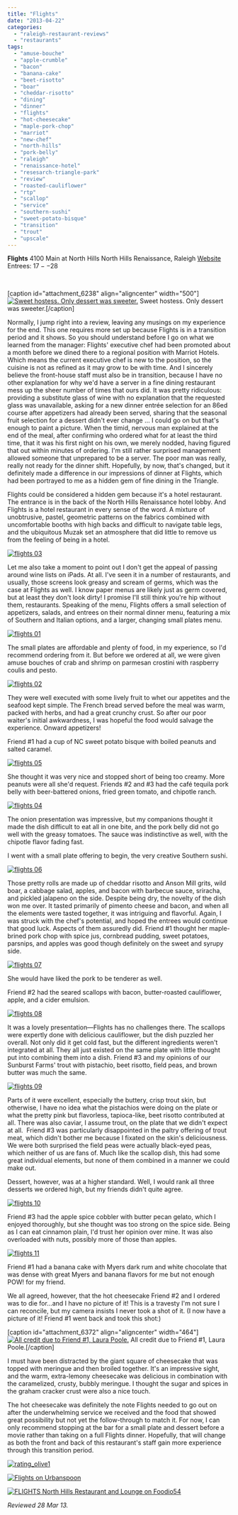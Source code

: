 ```yaml
---
title: "Flights"
date: "2013-04-22"
categories: 
  - "raleigh-restaurant-reviews"
  - "restaurants"
tags: 
  - "amuse-bouche"
  - "apple-crumble"
  - "bacon"
  - "banana-cake"
  - "beet-risotto"
  - "boar"
  - "cheddar-risotto"
  - "dining"
  - "dinner"
  - "flights"
  - "hot-cheesecake"
  - "maple-pork-chop"
  - "marriot"
  - "new-chef"
  - "north-hills"
  - "pork-belly"
  - "raleigh"
  - "renaissance-hotel"
  - "resesarch-triangle-park"
  - "review"
  - "roasted-cauliflower"
  - "rtp"
  - "scallop"
  - "service"
  - "southern-sushi"
  - "sweet-potato-bisque"
  - "transition"
  - "trout"
  - "upscale"
---
```


**Flights** 4100 Main at North Hills North Hills Renaissance, Raleigh [Website](http://www.flightsnorthhills.com/) Entrees: $17--$28

 

\[caption id="attachment\_6238" align="aligncenter" width="500"\][![Sweet hostess. Only dessert was sweeter.](http://s3.amazonaws.com/thegourmez-wpmedia/2013/04/flights-12.jpg)](http://www.thegourmez.com/2013/04/flights/flights-12/) Sweet hostess. Only dessert was sweeter.\[/caption\]

Normally, I jump right into a review, leaving any musings on my experience for the end. This one requires more set up because Flights is in a transition period and it shows. So you should understand before I go on what we learned from the manager: Flights' executive chef had been promoted about a month before we dined there to a regional position with Marriot Hotels. Which means the current executive chef is new to the position, so the cuisine is not as refined as it may grow to be with time. And I sincerely believe the front-house staff must also be in transition, because I have no other explanation for why we'd have a server in a fine dining restaurant mess up the sheer number of times that ours did. It was pretty ridiculous: providing a substitute glass of wine with no explanation that the requested glass was unavailable, asking for a new dinner entrée selection for an 86ed course after appetizers had already been served, sharing that the seasonal fruit selection for a dessert didn't ever change … I could go on but that's enough to paint a picture. When the timid, nervous man explained at the end of the meal, after confirming who ordered what for at least the third time, that it was his first night on his own, we merely nodded, having figured that out within minutes of ordering. I'm still rather surprised management allowed someone that unprepared to be a server. The poor man was really, really not ready for the dinner shift. Hopefully, by now, that's changed, but it definitely made a difference in our impressions of dinner at Flights, which had been portrayed to me as a hidden gem of fine dining in the Triangle.

Flights could be considered a hidden gem because it's a hotel restaurant. The entrance is in the back of the North Hills Renaissance hotel lobby. And Flights is a hotel restaurant in every sense of the word. A mixture of unobtrusive, pastel, geometric patterns on the fabrics combined with uncomfortable booths with high backs and difficult to navigate table legs, and the ubiquitous Muzak set an atmosphere that did little to remove us from the feeling of being in a hotel.

[![flights 03](http://s3.amazonaws.com/thegourmez-wpmedia/2013/04/flights-03.jpg)](http://www.thegourmez.com/2013/04/flights/flights-03/)

Let me also take a moment to point out I don't get the appeal of passing around wine lists on iPads. At all. I've seen it in a number of restaurants, and usually, those screens look greasy and scream of germs, which was the case at Flights as well. I know paper menus are likely just as germ covered, but at least they don't look dirty! I promise I'll still think you're hip without them, restaurants. Speaking of the menu, Flights offers a small selection of appetizers, salads, and entrees on their normal dinner menu, featuring a mix of Southern and Italian options, and a larger, changing small plates menu.

[![flights 01](http://s3.amazonaws.com/thegourmez-wpmedia/2013/04/flights-01.jpg)](http://www.thegourmez.com/2013/04/flights/flights-01/)

The small plates are affordable and plenty of food, in my experience, so I'd recommend ordering from it. But before we ordered at all, we were given amuse bouches of crab and shrimp on parmesan crostini with raspberry coulis and pesto.

[![flights 02](http://s3.amazonaws.com/thegourmez-wpmedia/2013/04/flights-02.jpg)](http://www.thegourmez.com/2013/04/flights/flights-02/)

They were well executed with some lively fruit to whet our appetites and the seafood kept simple. The French bread served before the meal was warm, packed with herbs, and had a great crunchy crust. So after our poor waiter's initial awkwardness, I was hopeful the food would salvage the experience. Onward appetizers!

Friend #1 had a cup of NC sweet potato bisque with boiled peanuts and salted caramel.

[![flights 05](http://s3.amazonaws.com/thegourmez-wpmedia/2013/04/flights-05.jpg)](http://www.thegourmez.com/2013/04/flights/flights-05/)

She thought it was very nice and stopped short of being too creamy. More peanuts were all she'd request. Friends #2 and #3 had the café tequila pork belly with beer-battered onions, fried green tomato, and chipotle ranch.

[![flights 04](http://s3.amazonaws.com/thegourmez-wpmedia/2013/04/flights-04.jpg)](http://www.thegourmez.com/2013/04/flights/flights-04/)

The onion presentation was impressive, but my companions thought it made the dish difficult to eat all in one bite, and the pork belly did not go well with the greasy tomatoes. The sauce was indistinctive as well, with the chipotle flavor fading fast.

I went with a small plate offering to begin, the very creative Southern sushi.

[![flights 06](http://s3.amazonaws.com/thegourmez-wpmedia/2013/04/flights-06.jpg)](http://www.thegourmez.com/2013/04/flights/flights-06/)

Those pretty rolls are made up of cheddar risotto and Anson Mill grits, wild boar, a cabbage salad, apples, and bacon with barbecue sauce, sriracha, and pickled jalapeno on the side. Despite being dry, the novelty of the dish won me over. It tasted primarily of pimento cheese and bacon, and when all the elements were tasted together, it was intriguing and flavorful. Again, I was struck with the chef's potential, and hoped the entrees would continue that good luck. Aspects of them assuredly did. Friend #1 thought her maple-brined pork chop with spice jus, cornbread pudding, sweet potatoes, parsnips, and apples was good though definitely on the sweet and syrupy side.

[![flights 07](http://s3.amazonaws.com/thegourmez-wpmedia/2013/04/flights-07.jpg)](http://www.thegourmez.com/2013/04/flights/flights-07/)

She would have liked the pork to be tenderer as well.

Friend #2 had the seared scallops with bacon, butter-roasted cauliflower, apple, and a cider emulsion.

[![flights 08](http://s3.amazonaws.com/thegourmez-wpmedia/2013/04/flights-08.jpg)](http://www.thegourmez.com/2013/04/flights/flights-08/)

It was a lovely presentation—Flights has no challenges there. The scallops were expertly done with delicious cauliflower, but the dish puzzled her overall. Not only did it get cold fast, but the different ingredients weren't integrated at all. They all just existed on the same plate with little thought put into combining them into a dish. Friend #3 and my opinions of our Sunburst Farms' trout with pistachio, beet risotto, field peas, and brown butter was much the same.

[![flights 09](http://s3.amazonaws.com/thegourmez-wpmedia/2013/04/flights-09.jpg)](http://www.thegourmez.com/2013/04/flights/flights-09/)

Parts of it were excellent, especially the buttery, crisp trout skin, but otherwise, I have no idea what the pistachios were doing on the plate or what the pretty pink but flavorless, tapioca-like, beet risotto contributed at all. There was also caviar, I assume trout, on the plate that we didn't expect at all.  Friend #3 was particularly disappointed in the paltry offering of trout meat, which didn't bother me because I fixated on the skin's deliciousness. We were both surprised the field peas were actually black-eyed peas, which neither of us are fans of. Much like the scallop dish, this had some great individual elements, but none of them combined in a manner we could make out.

Dessert, however, was at a higher standard. Well, I would rank all three desserts we ordered high, but my friends didn't quite agree.

[![flights 10](http://s3.amazonaws.com/thegourmez-wpmedia/2013/04/flights-10.jpg)](http://www.thegourmez.com/2013/04/flights/flights-10/)

Friend #3 had the apple spice cobbler with butter pecan gelato, which I enjoyed thoroughly, but she thought was too strong on the spice side. Being as I can eat cinnamon plain, I'd trust her opinion over mine. It was also overloaded with nuts, possibly more of those than apples.

[![flights 11](http://s3.amazonaws.com/thegourmez-wpmedia/2013/04/flights-11.jpg)](http://www.thegourmez.com/2013/04/flights/flights-11/)

Friend #1 had a banana cake with Myers dark rum and white chocolate that was dense with great Myers and banana flavors for me but not enough POW! for my friend.

We all agreed, however, that the hot cheesecake Friend #2 and I ordered was to die for…and I have no picture of it! This is a travesty I'm not sure I can reconcile, but my camera insists I never took a shot of it. (I now have a picture of it! Friend #1 went back and took this shot:)

\[caption id="attachment\_6372" align="aligncenter" width="464"\][![All credit due to Friend #1, Laura Poole.](http://s3.amazonaws.com/thegourmez-wpmedia/2013/04/flights-dessert.jpg)](http://www.thegourmez.com/2013/04/flights/flights-dessert/) All credit due to Friend #1, Laura Poole.\[/caption\]

I must have been distracted by the giant square of cheesecake that was topped with meringue and then broiled together. It's an impressive sight, and the warm, extra-lemony cheesecake was delicious in combination with the caramelized, crusty, bubbly meringue. I thought the sugar and spices in the graham cracker crust were also a nice touch.

The hot cheesecake was definitely the note Flights needed to go out on after the underwhelming service we received and the food that showed great possibility but not yet the follow-through to match it. For now, I can only recommend stopping at the bar for a small plate and dessert before a movie rather than taking on a full Flights dinner. Hopefully, that will change as both the front and back of this restaurant's staff gain more experience through this transition period.

[![rating_olive1](http://s3.amazonaws.com/thegourmez-wpmedia/2009/04/rating_olive1.gif)](http://www.thegourmez.com/2009/04/cocktail-review-the-shiki-tini/rating_olive1/)

[![Flights on Urbanspoon](http://www.urbanspoon.com/b/link/1469848/minilink.gif)](http://www.urbanspoon.com/r/25/1469848/restaurant/North-Raleigh/Flights-Raleigh)

[![FLIGHTS North Hills Restaurant and Lounge on Foodio54](http://foodio54.com/images/badge-1-e6137.jpg)](http://foodio54.com/restaurant/Raleigh-NC/e6137/FLIGHTS-North-Hills-Restaurant-and-Lounge)

_Reviewed 28 Mar 13._
